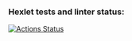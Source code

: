 ### Hexlet tests and linter status:
[![Actions Status](https://github.com/Andrey0448/data-analytics-project-96/actions/workflows/hexlet-check.yml/badge.svg)](https://github.com/Andrey0448/data-analytics-project-96/actions)